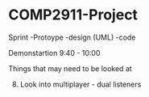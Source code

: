 # COMP2911-Project

Sprint
-Protoype
-design (UML)
-code

Demonstartion 
9:40 - 10:00

Things that may need to be looked at

8. Look into multiplayer - dual listeners
